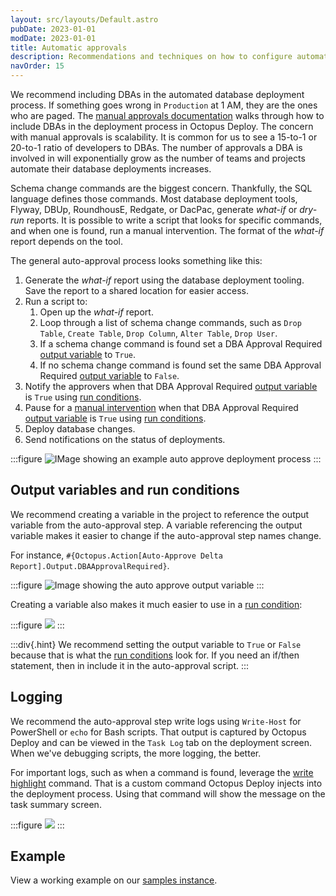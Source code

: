 ```yaml
---
layout: src/layouts/Default.astro
pubDate: 2023-01-01
modDate: 2023-01-01
title: Automatic approvals
description: Recommendations and techniques on how to configure automatic approvals in an automated database deployment process.
navOrder: 15
---
```


We recommend including DBAs in the automated database deployment process.  If something goes wrong in `Production` at 1 AM, they are the ones who are paged.  The [manual approvals documentation](/docs/deployments/databases/common-patterns/manual-approvals) walks through how to include DBAs in the deployment process in Octopus Deploy.  The concern with manual approvals is scalability.  It is common for us to see a 15-to-1 or 20-to-1 ratio of developers to DBAs.  The number of approvals a DBA is involved in will exponentially grow as the number of teams and projects automate their database deployments increases.  

Schema change commands are the biggest concern.  Thankfully, the SQL language defines those commands.  Most database deployment tools, Flyway, DBUp, RoundhousE, Redgate, or DacPac, generate *what-if* or *dry-run* reports.  It is possible to write a script that looks for specific commands, and when one is found, run a manual intervention.  The format of the *what-if* report depends on the tool.  

The general auto-approval process looks something like this:

1. Generate the *what-if* report using the database deployment tooling.  Save the report to a shared location for easier access.
2. Run a script to:
    1. Open up the *what-if* report.
    2. Loop through a list of schema change commands, such as `Drop Table`, `Create Table`, `Drop Column`, `Alter Table`, `Drop User`.
    3. If a schema change command is found set a DBA Approval Required [output variable](/docs/projects/variables/output-variables) to `True`.
    4. If no schema change command is found set the same DBA Approval Required [output variable](/docs/projects/variables/output-variables) to `False`. 
3. Notify the approvers when that DBA Approval Required [output variable](/docs/projects/variables/output-variables) is `True` using [run conditions](/docs/projects/steps/conditions/#run-condition).
4. Pause for a [manual intervention](/docs/projects/built-in-step-templates/manual-intervention-and-approvals/) when that DBA Approval Required [output variable](/docs/projects/variables/output-variables) is `True` using [run conditions](/docs/projects/steps/conditions/#run-condition).
5. Deploy database changes.
6. Send notifications on the status of deployments.

:::figure
![IMage showing an example auto approve deployment process](/docs/img/deployments/databases/common-patterns/images/auto_approve_deployment_process.png)
:::

## Output variables and run conditions

We recommend creating a variable in the project to reference the output variable from the auto-approval step.  A variable referencing the output variable makes it easier to change if the auto-approval step names change.

For instance, `#{Octopus.Action[Auto-Approve Delta Report].Output.DBAApprovalRequired}`.

:::figure
![Image showing the auto approve output variable](/docs/img/deployments/databases/common-patterns/images/auto_approve_output_variable_variable.png)
:::

Creating a variable also makes it much easier to use in a [run condition](/docs/projects/steps/conditions/#run-condition):

:::figure
![](/docs/img/deployments/databases/common-patterns/images/auto_approve_run_conditions.png)
:::

:::div{.hint}
We recommend setting the output variable to `True` or `False` because that is what the [run conditions](/docs/projects/steps/conditions/#run-condition) look for.  If you need an if/then statement, then in include it in the auto-approval script.
:::

## Logging

We recommend the auto-approval step write logs using `Write-Host` for PowerShell or `echo` for Bash scripts.  That output is captured by Octopus Deploy and can be viewed in the `Task Log` tab on the deployment screen.  When we've debugging scripts, the more logging, the better.

For important logs, such as when a command is found, leverage the [write highlight](/docs/deployments/custom-scripts/logging-messages-in-scripts) command.  That is a custom command Octopus Deploy injects into the deployment process.  Using that command will show the message on the task summary screen.

:::figure
![](/docs/img/deployments/databases/common-patterns/images/auto_approve_write_highlight.png)
:::

## Example

View a working example on our [samples instance](https://samples.octopus.app/app#/Spaces-106/projects/dbup-sql-server-worker-pool-variable-type/deployments/process).